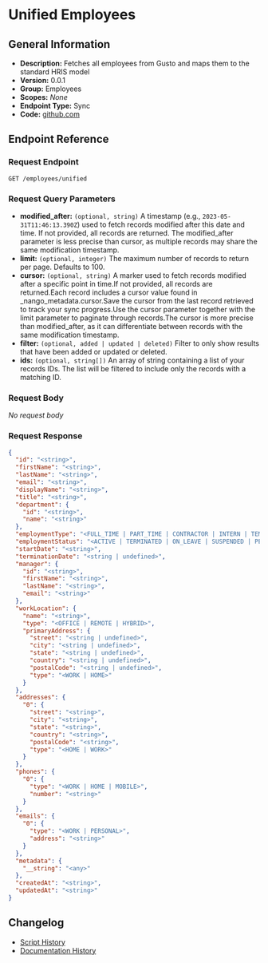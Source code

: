 <!-- BEGIN GENERATED CONTENT -->
# Unified Employees

## General Information

- **Description:** Fetches all employees from Gusto and maps them to the standard HRIS model
- **Version:** 0.0.1
- **Group:** Employees
- **Scopes:** _None_
- **Endpoint Type:** Sync
- **Code:** [github.com](https://github.com/NangoHQ/integration-templates/tree/main/integrations/gusto/syncs/unified-employees.ts)


## Endpoint Reference

### Request Endpoint

`GET /employees/unified`

### Request Query Parameters

- **modified_after:** `(optional, string)` A timestamp (e.g., `2023-05-31T11:46:13.390Z`) used to fetch records modified after this date and time. If not provided, all records are returned. The modified_after parameter is less precise than cursor, as multiple records may share the same modification timestamp.
- **limit:** `(optional, integer)` The maximum number of records to return per page. Defaults to 100.
- **cursor:** `(optional, string)` A marker used to fetch records modified after a specific point in time.If not provided, all records are returned.Each record includes a cursor value found in _nango_metadata.cursor.Save the cursor from the last record retrieved to track your sync progress.Use the cursor parameter together with the limit parameter to paginate through records.The cursor is more precise than modified_after, as it can differentiate between records with the same modification timestamp.
- **filter:** `(optional, added | updated | deleted)` Filter to only show results that have been added or updated or deleted.
- **ids:** `(optional, string[])` An array of string containing a list of your records IDs. The list will be filtered to include only the records with a matching ID.

### Request Body

_No request body_

### Request Response

```json
{
  "id": "<string>",
  "firstName": "<string>",
  "lastName": "<string>",
  "email": "<string>",
  "displayName": "<string>",
  "title": "<string>",
  "department": {
    "id": "<string>",
    "name": "<string>"
  },
  "employmentType": "<FULL_TIME | PART_TIME | CONTRACTOR | INTERN | TEMPORARY | OTHER>",
  "employmentStatus": "<ACTIVE | TERMINATED | ON_LEAVE | SUSPENDED | PENDING>",
  "startDate": "<string>",
  "terminationDate": "<string | undefined>",
  "manager": {
    "id": "<string>",
    "firstName": "<string>",
    "lastName": "<string>",
    "email": "<string>"
  },
  "workLocation": {
    "name": "<string>",
    "type": "<OFFICE | REMOTE | HYBRID>",
    "primaryAddress": {
      "street": "<string | undefined>",
      "city": "<string | undefined>",
      "state": "<string | undefined>",
      "country": "<string | undefined>",
      "postalCode": "<string | undefined>",
      "type": "<WORK | HOME>"
    }
  },
  "addresses": {
    "0": {
      "street": "<string>",
      "city": "<string>",
      "state": "<string>",
      "country": "<string>",
      "postalCode": "<string>",
      "type": "<HOME | WORK>"
    }
  },
  "phones": {
    "0": {
      "type": "<WORK | HOME | MOBILE>",
      "number": "<string>"
    }
  },
  "emails": {
    "0": {
      "type": "<WORK | PERSONAL>",
      "address": "<string>"
    }
  },
  "metadata": {
    "__string": "<any>"
  },
  "createdAt": "<string>",
  "updatedAt": "<string>"
}
```

## Changelog

- [Script History](https://github.com/NangoHQ/integration-templates/commits/main/integrations/gusto/syncs/unified-employees.ts)
- [Documentation History](https://github.com/NangoHQ/integration-templates/commits/main/integrations/gusto/syncs/unified-employees.md)

<!-- END  GENERATED CONTENT -->

